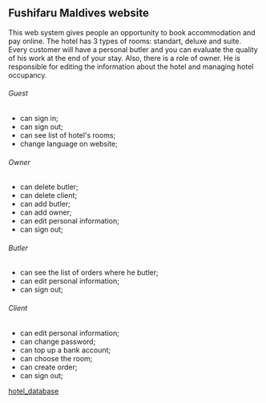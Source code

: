 ## Fushifaru Maldives website
This web system gives people an opportunity to book accommodation and pay online.
The hotel has 3 types of rooms: standart, deluxe and suite. 
Every customer will have a personal butler and you can evaluate the quality of his work at the end of your stay. 
Also, there is a role of owner.
He is responsible for editing the information about the hotel and managing hotel occupancy.


###### Guest
* can sign in;
* can sign out;
* can see list of hotel's rooms;
*  change language on website;

###### Owner
* can delete butler;
* can delete client;
* can add butler;
* can add owner;
* can edit personal information;
* can sign out;

###### Butler
* can see the list of orders where he butler;
* can edit personal information;
* can sign out;

###### Client
* can edit personal information;
* can change password;
* can top up a bank account;
* can choose the room;
* can create order;
* can sign out;

[hotel_database](https://github.com/abulanchuk/javaWebDev/blob/master/finalproject/database/2022-02-07_12-17-35.png)
